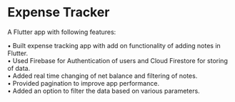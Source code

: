 # Expense Tracker

A Flutter app with following features:

• Built expense tracking app with add on functionality of adding notes in Flutter.</br>
• Used Firebase for Authentication of users and Cloud Firestore for storing of data.</br>
• Added real time changing of net balance and filtering of notes.</br>
• Provided pagination to improve app performance.</br>
• Added an option to filter the data based on various parameters.</br>


